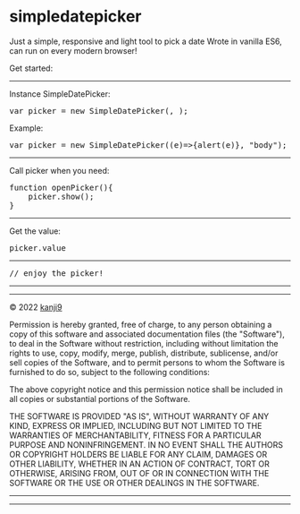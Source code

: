 # simpledatepicker
Just a simple, responsive and light tool to pick a date
Wrote in vanilla ES6, can run on every modern browser!

Get started:
<hr/>

Instance SimpleDatePicker:
<pre>
var picker = new SimpleDatePicker(<Callback>, <FatherElement>);
</pre>

Example:
<pre>
var picker = new SimpleDatePicker((e)=>{alert(e)}, "body");
</pre>

<hr/>

Call picker when you need:
<pre>
function openPicker(){
    picker.show();
}
</pre>

<hr/>

Get the value:
<pre>
picker.value
</pre>

<hr/>

<pre>
// enjoy the picker!
</pre>

<hr/>
<hr/>
© 2022 <a href="https://github.com/kanji9">kanji9</a>

Permission is hereby granted, free of charge, to any person
obtaining a copy of this software and associated documentation
files (the "Software"), to deal in the Software without
restriction, including without limitation the rights to use,
copy, modify, merge, publish, distribute, sublicense, and/or sell
copies of the Software, and to permit persons to whom the
Software is furnished to do so, subject to the following
conditions:

The above copyright notice and this permission notice shall be
included in all copies or substantial portions of the Software.

THE SOFTWARE IS PROVIDED "AS IS", WITHOUT WARRANTY OF ANY KIND,
EXPRESS OR IMPLIED, INCLUDING BUT NOT LIMITED TO THE WARRANTIES
OF MERCHANTABILITY, FITNESS FOR A PARTICULAR PURPOSE AND
NONINFRINGEMENT. IN NO EVENT SHALL THE AUTHORS OR COPYRIGHT
HOLDERS BE LIABLE FOR ANY CLAIM, DAMAGES OR OTHER LIABILITY,
WHETHER IN AN ACTION OF CONTRACT, TORT OR OTHERWISE, ARISING
FROM, OUT OF OR IN CONNECTION WITH THE SOFTWARE OR THE USE OR
OTHER DEALINGS IN THE SOFTWARE.
<hr/>
<hr/>
